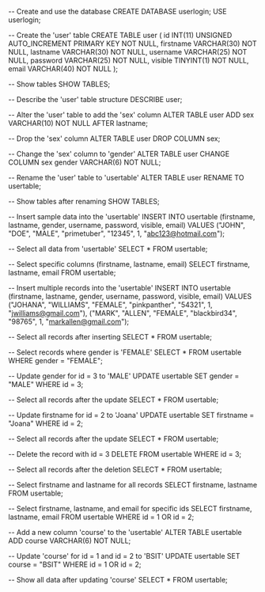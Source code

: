 -- Create and use the database
CREATE DATABASE userlogin;
USE userlogin;

-- Create the 'user' table
CREATE TABLE user (
    id INT(11) UNSIGNED AUTO_INCREMENT PRIMARY KEY NOT NULL,
    firstname VARCHAR(30) NOT NULL,
    lastname VARCHAR(30) NOT NULL,
    username VARCHAR(25) NOT NULL,
    password VARCHAR(25) NOT NULL,
    visible TINYINT(1) NOT NULL,
    email VARCHAR(40) NOT NULL
);

-- Show tables
SHOW TABLES;

-- Describe the 'user' table structure
DESCRIBE user;

-- Alter the 'user' table to add the 'sex' column
ALTER TABLE user ADD sex VARCHAR(10) NOT NULL AFTER lastname;

-- Drop the 'sex' column
ALTER TABLE user DROP COLUMN sex;

-- Change the 'sex' column to 'gender'
ALTER TABLE user CHANGE COLUMN sex gender VARCHAR(6) NOT NULL;

-- Rename the 'user' table to 'usertable'
ALTER TABLE user RENAME TO usertable;

-- Show tables after renaming
SHOW TABLES;

-- Insert sample data into the 'usertable'
INSERT INTO usertable (firstname, lastname, gender, username, password, visible, email) 
VALUES ("JOHN", "DOE", "MALE", "primetuber", "12345", 1, "abc123@hotmail.com");

-- Select all data from 'usertable'
SELECT * FROM usertable;

-- Select specific columns (firstname, lastname, email)
SELECT firstname, lastname, email FROM usertable;

-- Insert multiple records into the 'usertable'
INSERT INTO usertable (firstname, lastname, gender, username, password, visible, email) 
VALUES 
    ("JOHANA", "WILLIAMS", "FEMALE", "pinkpanther", "54321", 1, "jwilliams@gmail.com"),
    ("MARK", "ALLEN", "FEMALE", "blackbird34", "98765", 1, "markallen@gmail.com");

-- Select all records after inserting
SELECT * FROM usertable;

-- Select records where gender is 'FEMALE'
SELECT * FROM usertable WHERE gender = "FEMALE";

-- Update gender for id = 3 to 'MALE'
UPDATE usertable SET gender = "MALE" WHERE id = 3;

-- Select all records after the update
SELECT * FROM usertable;

-- Update firstname for id = 2 to 'Joana'
UPDATE usertable SET firstname = "Joana" WHERE id = 2;

-- Select all records after the update
SELECT * FROM usertable;

-- Delete the record with id = 3
DELETE FROM usertable WHERE id = 3;

-- Select all records after the deletion
SELECT * FROM usertable;

-- Select firstname and lastname for all records
SELECT firstname, lastname FROM usertable;

-- Select firstname, lastname, and email for specific ids
SELECT firstname, lastname, email FROM usertable WHERE id = 1 OR id = 2;

-- Add a new column 'course' to the 'usertable'
ALTER TABLE usertable ADD course VARCHAR(6) NOT NULL;

-- Update 'course' for id = 1 and id = 2 to 'BSIT'
UPDATE usertable SET course = "BSIT" WHERE id = 1 OR id = 2;

-- Show all data after updating 'course'
SELECT * FROM usertable;
